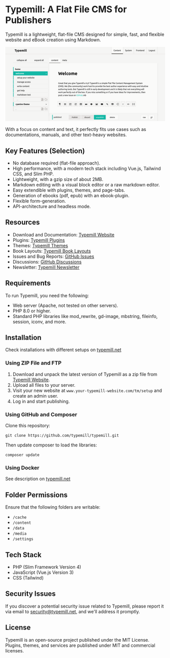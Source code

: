 # Typemill: A Flat File CMS for Publishers

Typemill is a lightweight, flat-file CMS designed for simple, fast, and flexible website and eBook creation using Markdown. 

![Typemill Screenshot](/typemill.png)

With a focus on content and text, it perfectly fits use cases such as documentations, manuals, and other text-heavy websites.

## Key Features (Selection)

* No database required (flat-file approach).
* High performance, with a modern tech stack including Vue.js, Tailwind CSS, and Slim PHP.
* Lightweight, with a gzip size of about 2MB.
* Markdown editing with a visual block editor or a raw markdown editor.
* Easy extendible with plugins, themes, and page-tabs.
* Generation of ebooks (pdf, epub) with an ebook-plugin.
* Flexible form-generation.
* API-architecture and headless mode.

## Resources

* Download and Documentation: [Typemill Website](https://typemill.net)
* Plugins: [Typemill Plugins](https://plugins.typemill.net)
* Themes: [Typemill Themes](https://themes.typemill.net)
* Book Layouts: [Typemill Book Layouts](https://books.typemill.net)
* Issues and Bug Reports: [GitHub Issues](https://github.com/typemill/typemill/issues)
* Discussions: [GitHub Discussions](https://github.com/typemill/typemill/discussions)
* Newsletter: [Typemill Newsletter](https://typemill.net/news)

## Requirements

To run Typemill, you need the following:

* Web server (Apache, not tested on other servers).
* PHP 8.0 or higher.
* Standard PHP libraries like mod_rewrite, gd-image, mbstring, fileinfo, session, iconv, and more.

## Installation

Check installations with different setups on [typemill.net](https://typemill.net/getting-started/installation)

### Using ZIP File and FTP

1. Download and unpack the latest version of Typemill as a zip file from [Typemill Website](https://typemill.net).
2. Upload all files to your server.
3. Visit your new website at `www.your-typemill-website.com/tm/setup` and create an admin user.
4. Log in and start publishing.

### Using GitHub and Composer 

Clone this repository:

```
git clone https://github.com/typemill/typemill.git
```

Then update composer to load the libraries:

```
composer update
```

### Using Docker

See description on [typemill.net](https://typemill.net/getting-started/installation/docker)

## Folder Permissions

Ensure that the following folders are writable:

* `/cache`
* `/content`
* `/data`
* `/media`
* `/settings`

## Tech Stack

* PHP (Slim Framework Version 4)
* JavaScript (Vue.js Version 3)
* CSS (Tailwind)

## Security Issues

If you discover a potential security issue related to Typemill, please report it via email to security@typemill.net, and we'll address it promptly.

## License

Typemill is an open-source project published under the MIT License. Plugins, themes, and services are published under MIT and commercial licenses.
